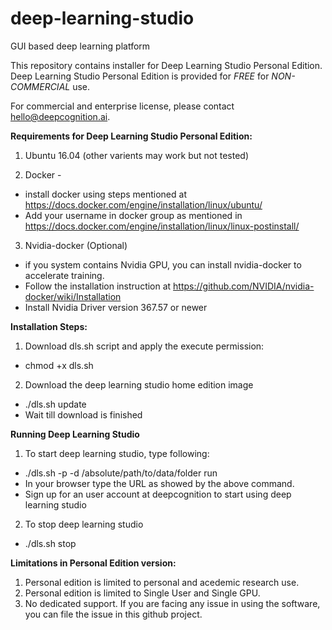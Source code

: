 # deep-learning-studio
GUI based deep learning platform

This repository contains installer for Deep Learning Studio Personal Edition. Deep Learning Studio Personal Edition is provided for *FREE* for *NON-COMMERCIAL* use.

For commercial and enterprise license, please contact hello@deepcognition.ai.

**Requirements for Deep Learning Studio Personal Edition:**

1. Ubuntu 16.04 (other varients may work but not tested)

2. Docker - 
  - install docker using steps mentioned at https://docs.docker.com/engine/installation/linux/ubuntu/
  - Add your username in docker group as mentioned in https://docs.docker.com/engine/installation/linux/linux-postinstall/

3. Nvidia-docker (Optional)
  - if you system contains Nvidia GPU, you can install nvidia-docker to accelerate training.
  - Follow the installation instruction at https://github.com/NVIDIA/nvidia-docker/wiki/Installation
  - Install Nvidia Driver version 367.57 or newer
  

**Installation Steps:**

1. Download dls.sh script and apply the execute permission:
  - chmod +x dls.sh

2. Download the deep learning studio home edition image
  - ./dls.sh update
  - Wait till download is finished
  

**Running Deep Learning Studio**

1. To start deep learning studio, type following:
  - ./dls.sh -p <port number> -d /absolute/path/to/data/folder run
  - In your browser type the URL as showed by the above command.
  - Sign up for an user account at deepcognition to start using deep learning studio
  
2. To stop deep learning studio
  - ./dls.sh stop
  
**Limitations in Personal Edition version:**

1. Personal edition is limited to personal and acedemic research use.
2. Personal edition is limited to Single User and Single GPU.
3. No dedicated support. If you are facing any issue in using the software, you can file the issue in this github project.
